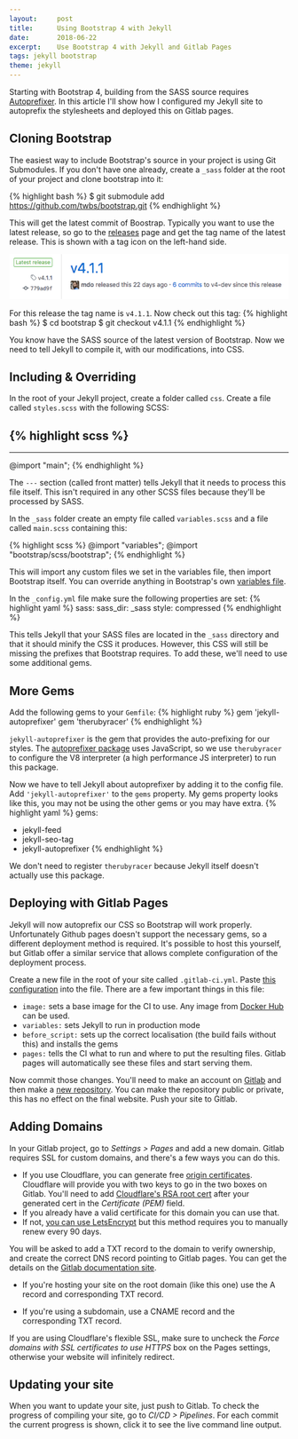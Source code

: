 ```yaml
---
layout:     post
title:      Using Bootstrap 4 with Jekyll
date:       2018-06-22
excerpt:    Use Bootstrap 4 with Jekyll and Gitlab Pages
tags: jekyll bootstrap
theme: jekyll
---
```


Starting with Bootstrap 4, building from the SASS source requires [Autoprefixer](https://github.com/postcss/autoprefixer). In this article I'll show how I configured my Jekyll site to autoprefix the stylesheets and deployed this on Gitlab pages.

## Cloning Bootstrap
The easiest way to include Bootstrap's source in your project is using Git Submodules. If you don't have one already, create a `_sass` folder at the root of your project and clone bootstrap into it:

{% highlight bash %}
$ git submodule add https://github.com/twbs/bootstrap.git
{% endhighlight %}

This will get the latest commit of Boostrap. Typically you want to use the latest release, so go to the [releases](https://github.com/twbs/bootstrap/releases) page and get the tag name of the latest release. This is shown with a tag icon on the left-hand side.

<img src="/media/posts/2018-05-22-using-bootstrap-4-with-jekyll/tag.png" alt="The tag name is shown on the left-hand-side of each release." class="img-thumbnail mx-auto d-block img-fluid">

For this release the tag name is `v4.1.1`. Now check out this tag:
{% highlight bash %}
$ cd bootstrap
$ git checkout v4.1.1
{% endhighlight %}

You know have the SASS source of the latest version of Bootstrap. Now we need to tell Jekyll to compile it, with our modifications, into CSS.

## Including & Overriding
In the root of your Jekyll project, create a folder called `css`. Create a file called `styles.scss` with the following SCSS:

{% highlight scss %}
---

---
@import "main";
{% endhighlight %}

The `---` section (called front matter) tells Jekyll that it needs to process this file itself. This isn't required in any other SCSS files because they'll be processed by SASS.

In the `_sass` folder create an empty file called `variables.scss` and a file called `main.scss` containing this:

{% highlight scss %}
@import "variables";
@import "bootstrap/scss/bootstrap";
{% endhighlight %}

This will import any custom files we set in the variables file, then import Bootstrap itself. You can override anything in Bootstrap's own [variables file](https://github.com/twbs/bootstrap/blob/v4-dev/scss/_variables.scss).

In the `_config.yml` file make sure the following properties are set:
{% highlight yaml %}
sass:
  sass_dir: _sass
  style: compressed
{% endhighlight %}

This tells Jekyll that your SASS files are located in the `_sass` directory and that it should minify the CSS it produces. However, this CSS will still be missing the prefixes that Bootstrap requires. To add these, we'll need to use some additional gems.

## More Gems
Add the following gems to your `Gemfile`:
{% highlight ruby %}
gem 'jekyll-autoprefixer'
gem 'therubyracer'
{% endhighlight %}

`jekyll-autoprefixer` is the gem that provides the auto-prefixing for our styles. The [autoprefixer package](https://github.com/postcss/autoprefixer) uses JavaScript, so we use `therubyracer` to configure the V8 interpreter (a high performance JS interpreter) to run this package.

Now we have to tell Jekyll about autoprefixer by adding it to the config file. Add `'jekyll-autoprefixer'` to the `gems` property. My gems property looks like this, you may not be using the other gems or you may have extra.
{% highlight yaml %}
gems:
  - jekyll-feed
  - jekyll-seo-tag
  - jekyll-autoprefixer
{% endhighlight %}

We don't need to register `therubyracer` because Jekyll itself doesn't actually use this package.

## Deploying with Gitlab Pages
Jekyll will now autoprefix our CSS so Bootstrap will work properly. Unfortunately Github pages doesn't support the necessary gems, so a different deployment method is required. It's possible to host this yourself, but Gitlab offer a similar service that allows complete configuration of the deployment process.

Create a new file in the root of your site called `.gitlab-ci.yml`. Paste [this configuration](/media/posts/2018-05-22-using-bootstrap-4-with-jekyll/pipeline-config.txt) into the file. There are a few important things in this file:
* `image:` sets a base image for the CI to use. Any image from [Docker Hub](https://hub.docker.com/) can be used.
* `variables:` sets Jekyll to run in production mode
* `before_script:` sets up the correct localisation (the build fails without this) and installs the gems
* `pages:` tells the CI what to run and where to put the resulting files. Gitlab pages will automatically see these files and start serving them.

Now commit those changes. You'll need to make an account on [Gitlab](https://gitlab.com) and then make a [new repository](https://gitlab.com/projects/new). You can make the repository public or private, this has no effect on the final website. Push your site to Gitlab.

## Adding Domains
In your Gitlab project, go to *Settings > Pages* and add a new domain. Gitlab requires SSL for custom domains, and there's a few ways you can do this.
* If you use Cloudflare, you can generate free [origin certificates](https://support.cloudflare.com/hc/en-us/articles/115000479507). Cloudflare will provide you with two keys to go in the two boxes on Gitlab. You'll need to add [Cloudflare's RSA root cert](https://support.cloudflare.com/hc/en-us/articles/218689638-What-are-the-root-certificate-authorities-CAs-used-with-Cloudflare-Origin-CA-) after your generated cert in the _Certificate (PEM)_ field.
* If you already have a valid certificate for this domain you can use that.
* If not, [you can use LetsEncrypt](https://about.gitlab.com/2016/04/11/tutorial-securing-your-gitlab-pages-with-tls-and-letsencrypt/) but this method requires you to manually renew every 90 days.

You will be asked to add a TXT record to the domain to verify ownership, and create the correct DNS record pointing to Gitlab pages. You can get the details on the [Gitlab documentation site](https://docs.gitlab.com/ee/user/project/pages/getting_started_part_three.html#tl-dr).

* If you're hosting your site on the root domain (like this one) use the A record and corresponding TXT record.

* If you're using a subdomain, use a CNAME record and the corresponding TXT record.

If you are using Cloudflare's flexible SSL, make sure to uncheck the _Force domains with SSL certificates to use HTTPS_ box on the Pages settings, otherwise your website will infinitely redirect.

## Updating your site
When you want to update your site, just push to Gitlab. To check the progress of compiling your site, go to *CI/CD > Pipelines*. For each commit the current progress is shown, click it to see the live command line output.
